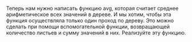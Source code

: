 Теперь нам нужно написать функцию avg, которая считает среднее арифметическое всех значений в дереве. И мы хотим, чтобы эта функция осуществляла только один проход по дереву. Это можно сделать при помощи вспомогательной функции, возвращающей количество листьев и сумму значений в них. Реализуйте эту функцию.